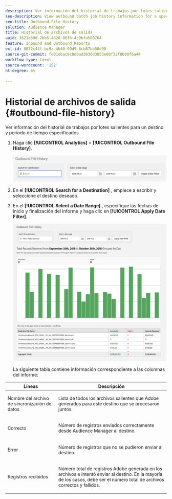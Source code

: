 ```yaml
---
description: Ver información del historial de trabajos por lotes salientes para un destino y período de tiempo especificados.
seo-description: View outbound batch job history information for a specified destination and time period.
seo-title: Outbound File History
solution: Audience Manager
title: Historial de archivos de salida
uuid: 3621a59d-2bb5-4828-86f6-4c9bfa580764
feature: Inbound and Outbound Reports
exl-id: 8072c44f-bc9a-4b40-99d9-8cb87bb58d98
source-git-commit: fe01ebac8c0d0ad3630d3853e0bf32f0b00f6a44
workflow-type: tm+mt
source-wordcount: '152'
ht-degree: 6%

---
```


# Historial de archivos de salida {#outbound-file-history}

Ver información del historial de trabajos por lotes salientes para un destino y período de tiempo especificados.

<!-- 

t_reports_outbound_history.xml

 -->

1. Haga clic **[!UICONTROL Analytics]** > **[!UICONTROL Outbound File History]**.

   ![Resultado del paso](assets/outbound_history.png)

1. En el **[!UICONTROL Search for a Destination]** , empiece a escribir y seleccione el destino deseado.
1. En el **[!UICONTROL Select a Date Range]** , especifique las fechas de inicio y finalización del informe y haga clic en **[!UICONTROL Apply Date Filter]**.

   ![Resultado del paso](assets/outbound_history_stats.png)

   La siguiente tabla contiene información correspondiente a las columnas del informe:

<table id="table_93076D46AC50411395E72B9B987E99BE"> 
 <thead> 
  <tr> 
   <th colname="col1" class="entry"> Líneas </th> 
   <th colname="col2" class="entry"> Descripción </th> 
  </tr> 
 </thead>
 <tbody> 
  <tr> 
   <td colname="col1"> Nombre del archivo de sincronización de datos </td> 
   <td colname="col2"> <p>Lista de todos los archivos salientes que <span class="keyword"> Adobe</span> generados para este destino que se procesaron juntos. </p> </td> 
  </tr> 
  <tr> 
   <td colname="col1"> Correcto </td> 
   <td colname="col2"> <p>Número de registros enviados correctamente desde <span class="keyword"> Audience Manager</span> al destino. </p> </td> 
  </tr> 
  <tr> 
   <td colname="col1"> Error </td> 
   <td colname="col2"> <p>Número de registros que no se pudieron enviar al destino. </p> </td> 
  </tr> 
  <tr> 
   <td colname="col1"> Registros recibidos </td> 
   <td colname="col2"> <p>Número total de registros <span class="keyword"> Adobe</span> generada en los archivos e intentó enviar al destino. En la mayoría de los casos, debe ser el número total de archivos correctos y fallidos. </p> </td> 
  </tr> 
 </tbody> 
</table>
